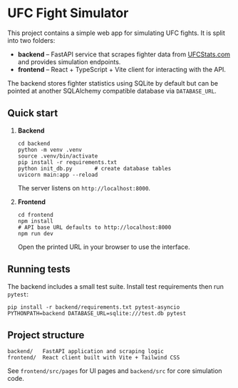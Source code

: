 # UFC Fight Simulator

This project contains a simple web app for simulating UFC fights. It is split into
two folders:

- **backend** – FastAPI service that scrapes fighter data from [UFCStats.com](http://ufcstats.com) and provides simulation endpoints.
- **frontend** – React + TypeScript + Vite client for interacting with the API.

The backend stores fighter statistics using SQLite by default but can be pointed at
another SQLAlchemy compatible database via `DATABASE_URL`.

## Quick start

1. **Backend**
   ```
   cd backend
   python -m venv .venv
   source .venv/bin/activate
   pip install -r requirements.txt
   python init_db.py       # create database tables
   uvicorn main:app --reload
   ```
   The server listens on `http://localhost:8000`.

2. **Frontend**
   ```
   cd frontend
   npm install
   # API base URL defaults to http://localhost:8000
   npm run dev
   ```
   Open the printed URL in your browser to use the interface.

## Running tests

The backend includes a small test suite. Install test requirements then run `pytest`:

```
pip install -r backend/requirements.txt pytest-asyncio
PYTHONPATH=backend DATABASE_URL=sqlite:///test.db pytest
```

## Project structure

```
backend/   FastAPI application and scraping logic
frontend/  React client built with Vite + Tailwind CSS
```

See `frontend/src/pages` for UI pages and `backend/src` for core simulation code.
